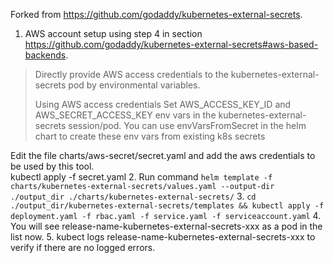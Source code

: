  Forked from https://github.com/godaddy/kubernetes-external-secrets. 

 1. AWS account setup using step 4 in section https://github.com/godaddy/kubernetes-external-secrets#aws-based-backends. 
 > Directly provide AWS access credentials to the
> kubernetes-external-secrets pod by environmental variables.
> 
> Using AWS access credentials Set AWS_ACCESS_KEY_ID and
> AWS_SECRET_ACCESS_KEY env vars in the kubernetes-external-secrets
> session/pod. You can use envVarsFromSecret in the helm chart to create
> these env vars from existing k8s secrets

Edit the file charts/aws-secret/secret.yaml and add the aws credentials to be used by this tool.  
kubectl apply -f secret.yaml
 2. Run command
 `helm template -f charts/kubernetes-external-secrets/values.yaml --output-dir ./output_dir ./charts/kubernetes-external-secrets/`
 3. `cd ./output_dir/kubernetes-external-secrets/templates && kubectl apply -f deployment.yaml -f rbac.yaml -f service.yaml -f serviceaccount.yaml`
 4. You will see release-name-kubernetes-external-secrets-xxx as a pod in the list now. 
 5. kubect logs release-name-kubernetes-external-secrets-xxx to verify if there are no logged errors.




